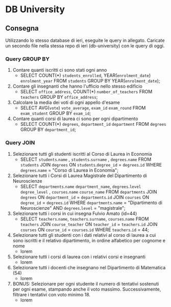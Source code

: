 # DB University

## Consegna

Utilizzando lo stesso database di ieri, eseguite le query in allegato. Caricate un secondo file nella stessa repo di ieri (db-university) con le query di oggi.

### Query GROUP BY

1. Contare quanti iscritti ci sono stati ogni anno
   - SELECT COUNT(\*) `students_enrolled`, YEAR(`enrolment_date`) `enrolment_year` FROM `students` GROUP BY YEAR(`enrolment_date`);
2. Contare gli insegnanti che hanno l'ufficio nello stesso edificio
   - SELECT `office_address`, COUNT(\*) `number_of_teachers` FROM `teachers` GROUP BY `office_address`;
3. Calcolare la media dei voti di ogni appello d'esame
   - SELECT AVG(`vote`) `vote_average`, `exam_id` `exam_round` FROM `exam_student` GROUP BY `exam_id`;
4. Contare quanti corsi di laurea ci sono per ogni dipartimento
   - SELECT COUNT(\*) `degrees`, `department_id` `department` FROM `degrees` GROUP BY `department_id`;

### Query JOIN

1. Selezionare tutti gli studenti iscritti al Corso di Laurea in Economia
   - SELECT `students`.`name` , `students`.`surname` , `degrees`.`name` FROM `students` JOIN `degrees` ON `students`.`degree_id` = `degrees`.`id` WHERE `degrees`.`name` = "Corso di Laurea in Economia";
2. Selezionare tutti i Corsi di Laurea Magistrale del Dipartimento di
   Neuroscienze
   - SELECT `departments`.`name` `department_name`, `degrees`.`level` `degree_level` , `courses`.`name` `course_name` FROM `departments` JOIN `degrees` ON `department_id` = `departments`.`id` JOIN `courses` ON `degree_id` = `degrees`.`id` WHERE `departments`.`name` = "Dipartimento di Neuroscienze" AND `degrees`.`level` = "magistrale";
3. Selezionare tutti i corsi in cui insegna Fulvio Amato (id=44)
   - SELECT `teachers`.`name`, `teachers`.`surname`, `courses`.`name` FROM `teachers` JOIN `course_teacher` ON `teacher_id` = `teachers`.`id` JOIN `courses` ON `course_id` = `courses`.`id` WHERE `teachers`.`id` = 44;
4. Selezionare tutti gli studenti con i dati relativi al corso di laurea a cui
   sono iscritti e il relativo dipartimento, in ordine alfabetico per cognome e
   nome
   - lorem
5. Selezionare tutti i corsi di laurea con i relativi corsi e insegnanti
   - lorem
6. Selezionare tutti i docenti che insegnano nel Dipartimento di
   Matematica (54)
   - lorem
7. BONUS: Selezionare per ogni studente il numero di tentativi sostenuti
   per ogni esame, stampando anche il voto massimo. Successivamente,
   filtrare i tentativi con voto minimo 18.
   - lorem
